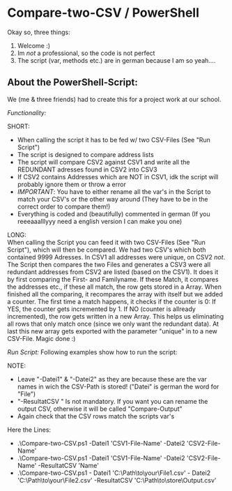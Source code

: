 # Compare-two-CSV / PowerShell

Okay so, three things:

1. Welcome :)
2. Im *not* a professional, so the code is not perfect
3. The script (var, methods etc.) are in german because I am so yeah....

About the PowerShell-Script:
------------------
We (me & three friends) had to create this for a project work at our school. 

*Functionality:*  

SHORT:
* When calling the script it has to be fed w/ two CSV-Files (See "Run Script")
* The script is designed to compare address lists
* The script will compare CSV2 against CSV1 and write all the REDUNDANT adresses found in CSV2 into CSV3
* If CSV2 contains Addresses which are NOT in CSV1, idk the script will probably ignore them or throw a error
* *IMPORTANT*: You have to either rename all the var's in the Script to match your CSV's or the other way around (They have to be in the correct order to compare them!)
* Everything is coded and (beautifully) commented in german (If you reeeaaalllyyy need a english version I can make you one)

LONG:  
When calling the Script you can feed it with two CSV-Files (See "Run Script"), which will then be compared. We had two CSV's which both contained 9999 Adresses. In CSV1 all addresses were unique, on CSV2 *not*. The Script then compares the two Files and generates a CSV3 were all redundant addresses from CSV2 are listed (based on the CSV1).
It does it by first comparing the First- and Familyname. If these Match, it compares the addresses etc., if these all match, the row gets stored in a Array.
When finished all the comparing, it recompares the array with itself but we added a counter. 
The first time a match happens, it checks if the counter is 0: If YES, the counter gets incremented by 1. If NO (counter is allready incremented), the row gets written in a new Array. This helps us eliminating all rows that only match once (since we only want the redundant data). 
At last this new array gets exported with the parameter "unique" in to a new CSV-File.
Magic done :)

*Run Script:* 
Following examples show how to run the script:

NOTE: 
* Leave "-Datei1" & "-Datei2" as they are because these are the var names in wich the CSV-Path is stored! ("Datei" is german the word for "File")
* "-ResultatCSV <name>" Is not mandatory. If you want you can rename the output CSV, otherwise it will be called "Compare-Output"
* Again check that the CSV rows match the scripts var's
  
Here the Lines:  
* .\Compare-two-CSV.ps1 -Datei1 'CSV1-File-Name' -Datei2 'CSV2-File-Name'
* .\Compare-two-CSV.ps1 -Datei1 'CSV1-File-Name' -Datei2 'CSV2-File-Name' -ResultatCSV 'Name'
* .\Compare-two-CSV.ps1 - Datei1 'C:\Path\to\your\File1.csv' - Datei2 'C:\Path\to\your\File2.csv' -ResultatCSV 'C:\Path\to\store\Output.csv'
